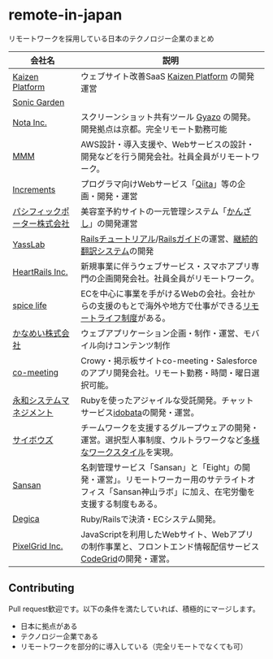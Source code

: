 # remote-in-japan
リモートワークを採用している日本のテクノロジー企業のまとめ

| 会社名  | 説明 |
| ------------- | ------------- |
| [Kaizen Platform](https://kaizenplatform.com/ja/aboutus.html)  | ウェブサイト改善SaaS [Kaizen Platform](https://kaizenplatform.com) の開発運営 |
| [Sonic Garden](http://www.sonicgarden.jp/) | |
| [Nota Inc.](http://www.notainc.com/) | スクリーンショット共有ツール [Gyazo](https://gyazo.com/) の開発。開発拠点は京都。完全リモート勤務可能 |
| [MMM](http://mmmcorp.co.jp/) | AWS設計・導入支援や、Webサービスの設計・開発などを行う開発会社。社員全員がリモートワーク。 |
| [Increments](http://increments.co.jp/) | プログラマ向けWebサービス「[Qiita](http://qiita.com)」等の企画・開発・運営 |
| [パシフィックポーター株式会社](http://pacificporter.jp/) | 美容室予約サイトの一元管理システム「[かんざし](https://kanzashi.com/)」の開発運営 |
| [YassLab](http://yasslab.jp/) | [Railsチュートリアル](http://railstutorial.jp)/[Railsガイド](http://railsguides.jp)の運営、[継続的翻訳システム](https://speakerdeck.com/yasulab/railsgaidowozhi-eruji-shu-30fen-ban)の開発 |
| [HeartRails Inc.](http://www.heartrails.com/) |新規事業に伴うウェブサービス・スマホアプリ専門の企画開発会社。社員全員がリモートワーク。|
| [spice life](http://spicelife.jp/) | ECを中心に事業を手がけるWebの会社。会社からの支援のもとで海外や地方で仕事ができる[リモートライフ制度](http://blog.spicelife.jp/entry/2015/03/16/190613)がある。 |
| [かなめい株式会社](http://kanamei.co.jp/) |ウェブアプリケーション企画・制作・運営、モバイル向けコンテンツ制作 |
| [co-meeting](http://www.co-meeting.co.jp/) |Crowy・掲示板サイトco-meeting・Salesforceのアプリ開発会社。リモート勤務・時間・曜日選択可能。|
| [永和システムマネジメント](http://www.esm.co.jp/) |Rubyを使ったアジャイルな受託開発。チャットサービス[idobata](https://idobata.io/ja/home)の開発・運営。|
| [サイボウズ](http://cybozu.co.jp/) | チームワークを支援するグループウェアの開発・運営。選択型人事制度、ウルトラワークなど[多様なワークスタイル](http://cybozu.co.jp/company/workstyle/)を実現。 |
| [Sansan](http://jp.corp-sansan.com/) | 名刺管理サービス「Sansan」と「Eight」の開発・運営」。リモートワーカー用のサテライトオフィス「Sansan神山ラボ」に加え、在宅労働を支援する制度もある。|
| [Degica](https://www.degica.com/) | Ruby/Railsで決済・ECシステム開発。|
| [PixelGrid Inc.](http://www.pxgrid.com) | JavaScriptを利用したWebサイト、Webアプリの制作事業と、フロントエンド情報配信サービス[CodeGrid](http://www.codegrid.net/)の開発・運営。 |

## Contributing
Pull request歓迎です。以下の条件を満たしていれば、積極的にマージします。

* 日本に拠点がある
* テクノロジー企業である
* リモートワークを部分的に導入している（完全リモートでなくても可）
